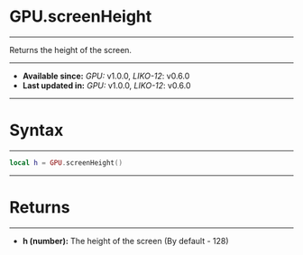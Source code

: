 # GPU.screenHeight
---

Returns the height of the screen.

---

* **Available since:** _GPU:_ v1.0.0, _LIKO-12_: v0.6.0
* **Last updated in:** _GPU:_ v1.0.0, _LIKO-12_: v0.6.0

---
# Syntax
---

```lua
local h = GPU.screenHeight()
```

---
# Returns
---

* **h (number):** The height of the screen (By default - 128)

